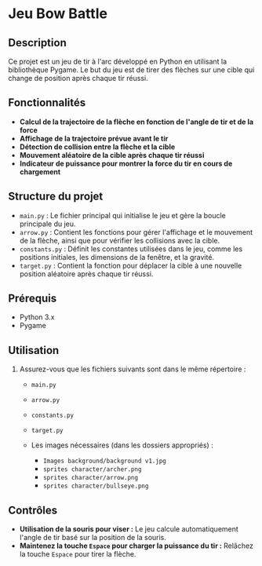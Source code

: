 # Jeu Bow Battle

## Description

Ce projet est un jeu de tir à l'arc développé en Python en utilisant la bibliothèque Pygame. Le but du jeu est de tirer des flèches sur une cible qui change de position après chaque tir réussi.

## Fonctionnalités

- **Calcul de la trajectoire de la flèche en fonction de l'angle de tir et de la force**
- **Affichage de la trajectoire prévue avant le tir**
- **Détection de collision entre la flèche et la cible**
- **Mouvement aléatoire de la cible après chaque tir réussi**
- **Indicateur de puissance pour montrer la force du tir en cours de chargement**

## Structure du projet

- `main.py` : Le fichier principal qui initialise le jeu et gère la boucle principale du jeu.
- `arrow.py` : Contient les fonctions pour gérer l'affichage et le mouvement de la flèche, ainsi que pour vérifier les collisions avec la cible.
- `constants.py` : Définit les constantes utilisées dans le jeu, comme les positions initiales, les dimensions de la fenêtre, et la gravité.
- `target.py` : Contient la fonction pour déplacer la cible à une nouvelle position aléatoire après chaque tir réussi.

## Prérequis

- Python 3.x
- Pygame

## Utilisation

1. Assurez-vous que les fichiers suivants sont dans le même répertoire :
    - `main.py`
    - `arrow.py`
    - `constants.py`
    - `target.py`
      
    - Les images nécessaires (dans les dossiers appropriés) :
        - `Images background/background v1.jpg`
        - `sprites character/archer.png`
        - `sprites character/arrow.png`
        - `sprites character/bullseye.png`

## Contrôles

- **Utilisation de la souris pour viser :** Le jeu calcule automatiquement l'angle de tir basé sur la position de la souris.
- **Maintenez la touche `Espace` pour charger la puissance du tir :** Relâchez la touche `Espace` pour tirer la flèche.
